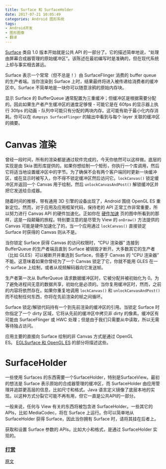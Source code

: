 ```yaml
---
title: Surface 和 SurfaceHolder
date: 2017-07-21 10:05:49
categories: Android 图形系统
tags:
- Android开发
- 图形图像
- 翻译
---
```


[Surface](http://developer.android.com/reference/android/view/Surface.html) 类自 1.0 版本开始就是公共 API 的一部分了。它的描述简单地说，“处理由屏幕合成器管理的原始缓冲区”。该陈述在最初编写时是准确的，但在现代系统上却与事实相去甚远。

Surface 表示一个常常（但不总是！）由 SurfaceFlinger 消费的 buffer queue 的生产者端。当你渲染到 Surface 上时，结果最终将进入被传递给消费者的缓冲区中。Surface 不简单地是一块你可以随意涂鸦的原始内存块。
<!--more-->
显示 Surface 的 BufferQueue 通常配置为三重缓冲；但缓冲区是根据需要分配的。因此如果生产者产生缓冲区的速度足够慢 - 可能它是在 60fps 的显示器上执行 30fps 的动画 - 队列中可能只有分配的两块内存。这可能有助于最小化内存消耗。你可以在 `dumpsys SurfaceFlinger` 的输出中看到与每个 layer 关联的缓冲区的摘要。

# Canvas 渲染
曾经一段时间，所有的渲染都是通过软件完成的，今天你依然可以这样做。底层的实现是由 Skia 图形库提供的。如果你想绘制一个矩形，你执行一个库调用，然后它将适当地设置缓冲区中的字节。为了确保不会有两个客户端同时更新一块缓冲区，或在显示时被写入，你不得不锁定缓冲区然后访问它。`lockCanvas()` 锁定缓冲区并返回一个 Canvas 用于绘制，然后 `unlockCanvasAndPost()` 解锁缓冲区并把它发送给合成器。

随着时间的推移，带有通用 3D 引擎的设备出现了，Android 围绕 OpenGL ES 重新定位。然而，对于应用及应用框架代码，保持老的 API 正常工作非常重要，所以努力进行
 Canvas API 的硬件加速化。正如你在 [硬件加速](http://developer.android.com/guide/topics/graphics/hardware-accel.html) 页的图中所看到的那样，这是一段颠簸的旅程。特别要注意的是尽管为 View 的 `onDraw()` 方法提供的 Canvas 可能是硬件加速化了的，当一个应用通过 `lockCanvas()` 直接锁定 Surface 时获得的 Canvas 则从不是。

当你锁定 Surface 获得 Canvas 的访问权限时，“CPU 渲染器” 连接到 BufferQueue 的生产者端且直到 Surface 被销毁才断开。大多数其它的生产者（比如 GLES）可以被断开并重连到 Surface，但基于 Canvas 的 “CPU 渲染器” 不能。这意味着如果你曾经为了一个 Canvas 锁定了它，你就不能用 GLES 在一个 surface 上绘制，或者从视频解码器向它发送帧。

生产者第一次从 BufferQueue 请求数据缓冲区时，它被分配并被初始化为 0。为了避免进程间无意的数据共享，初始化是必须的。当你复用缓冲区时，然而，之前的内容将依然存在。如果你重复地调用 `lockCanvas()` 和 `unlockCanvasAndPost()` 而不绘制任何东西，你将在先前渲染的帧之间循环。

Surface 锁定/解锁代码持有一个到先前渲染的缓冲区的引用。当锁定 Surface 时你指定了一个 dirty 区域，它将从先前的缓冲区中拷贝非 dirty 的像素。缓冲区有可能由 SurfaceFlinger 或 HWC 处理；但是由于我们只需要从中读取，所以无需等待独占访问。

应用主要的直接向 Surface 绘制的非 Canvas 方式是通过 OpenGL ES。 [EGLSurface 和 OpenGL ES](https://source.android.com/devices/graphics/arch-egl-opengl) 的部分将描述这些。

# SurfaceHolder
一些使用 Surfaces 的东西需要一个SurfaceHolder，特别是SurfaceView。最初的想法是 Surface 表示原始的合成器管理的缓冲区，而 SurfaceHolder 由应用管理并追踪更高层的信息，比如尺寸和格式。Java 语言定义镜像了底层本地的实现。以这种方式分裂它可能不再有用，但它一直是公共API的一部分。

一般来说，任何与 View 有关的东西将被包含进 SurfaceHolder。一些其它的 APIs，比如 
MediaCodec，将在 Surface 上运行。你可以简单地从 SurfaceHolder 获得 Surface，因此当你拥有 Surface 时，请将其挂在后者上。

获取和设置 Surface 参数的 APIs，比如大小和格式，是通过 SurfaceHolder 实现的。

### [打赏](https://www.wolfcstech.com/about/donate.html)

[原文](https://source.android.com/devices/graphics/arch-sh)
